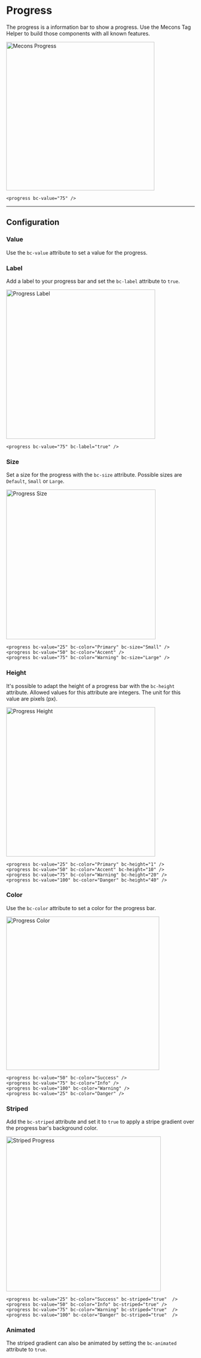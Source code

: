 # Progress

The progress is a information bar to show a progress. Use the Mecons Tag Helper to build those components with all known features.

<img src="/images/progress_01.png" width="396" alt="Mecons Progress" />

```markup
<progress bc-value="75" />
```

---

## Configuration

### Value

Use the `bc-value` attribute to set a value for the progress.

### Label

Add a label to your progress bar and set the `bc-label` attribute to `true`.

<img src="/images/progress_02.png" width="398" alt="Progress Label" />

```markup
<progress bc-value="75" bc-label="true" />
```

### Size

Set a size for the progress with the `bc-size` attribute. Possible sizes are `Default`, `Small` or `Large`.

<img src="/images/progress_03.png" width="399" alt="Progress Size" />

```markup
<progress bc-value="25" bc-color="Primary" bc-size="Small" />
<progress bc-value="50" bc-color="Accent" />
<progress bc-value="75" bc-color="Warning" bc-size="Large" />
```

### Height

It's possible to adapt the height of a progress bar with the `bc-height` attribute. Allowed values for this attribute are integers. The unit for this value are pixels (px).

<img src="/images/progress_04.png" width="398" alt="Progress Height" />

```markup
<progress bc-value="25" bc-color="Primary" bc-height="1" />
<progress bc-value="50" bc-color="Accent" bc-height="10" />
<progress bc-value="75" bc-color="Warning" bc-height="20" />
<progress bc-value="100" bc-color="Danger" bc-height="40" />
```

### Color

Use the `bc-color` attribute to set a color for the progress bar.

<img src="/images/progress_05.png" width="409" alt="Progress Color" />

```markup
<progress bc-value="50" bc-color="Success" />
<progress bc-value="75" bc-color="Info" />
<progress bc-value="100" bc-color="Warning" />
<progress bc-value="25" bc-color="Danger" />
```

### Striped

Add the `bc-striped` attribute and set it to `true` to apply a stripe gradient over the progress bar's background color.

<img src="/images/progress_06.png" width="413" alt="Striped Progress" />

```markup
<progress bc-value="25" bc-color="Success" bc-striped="true"  />
<progress bc-value="50" bc-color="Info" bc-striped="true" />
<progress bc-value="75" bc-color="Warning" bc-striped="true"  />
<progress bc-value="100" bc-color="Danger" bc-striped="true"  />
```

### Animated

The striped gradient can also be animated by setting the `bc-animated` attribute to `true`.